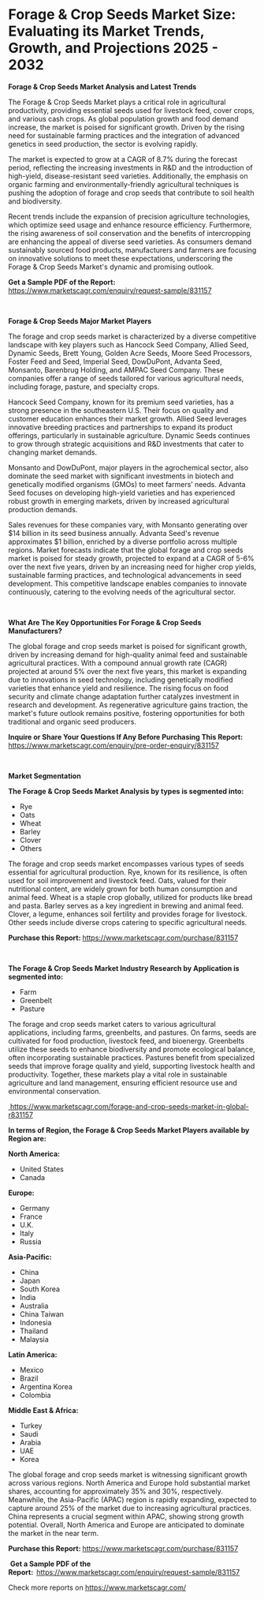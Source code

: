 <p><h1>Forage & Crop Seeds Market Size: Evaluating its Market Trends, Growth, and Projections 2025 - 2032</h1></p><p><strong>Forage & Crop Seeds Market Analysis and Latest Trends</strong></p>
<p><p>The Forage & Crop Seeds Market plays a critical role in agricultural productivity, providing essential seeds used for livestock feed, cover crops, and various cash crops. As global population growth and food demand increase, the market is poised for significant growth. Driven by the rising need for sustainable farming practices and the integration of advanced genetics in seed production, the sector is evolving rapidly. </p><p>The market is expected to grow at a CAGR of 8.7% during the forecast period, reflecting the increasing investments in R&D and the introduction of high-yield, disease-resistant seed varieties. Additionally, the emphasis on organic farming and environmentally-friendly agricultural techniques is pushing the adoption of forage and crop seeds that contribute to soil health and biodiversity.</p><p>Recent trends include the expansion of precision agriculture technologies, which optimize seed usage and enhance resource efficiency. Furthermore, the rising awareness of soil conservation and the benefits of intercropping are enhancing the appeal of diverse seed varieties. As consumers demand sustainably sourced food products, manufacturers and farmers are focusing on innovative solutions to meet these expectations, underscoring the Forage & Crop Seeds Market's dynamic and promising outlook.</p></p>
<p><strong>Get a Sample PDF of the Report:&nbsp;</strong> <a href="https://www.marketscagr.com/enquiry/request-sample/831157?utm_campaign=2648&utm_medium=2&utm_source=Github&utm_content=ia&utm_term=25032025&utm_id=forage-crop-seeds">https://www.marketscagr.com/enquiry/request-sample/831157</a></p>
<p>&nbsp;</p>
<p><strong>Forage & Crop Seeds Major Market Players</strong></p>
<p><p>The forage and crop seeds market is characterized by a diverse competitive landscape with key players such as Hancock Seed Company, Allied Seed, Dynamic Seeds, Brett Young, Golden Acre Seeds, Moore Seed Processors, Foster Feed and Seed, Imperial Seed, DowDuPont, Advanta Seed, Monsanto, Barenbrug Holding, and AMPAC Seed Company. These companies offer a range of seeds tailored for various agricultural needs, including forage, pasture, and specialty crops.</p><p>Hancock Seed Company, known for its premium seed varieties, has a strong presence in the southeastern U.S. Their focus on quality and customer education enhances their market growth. Allied Seed leverages innovative breeding practices and partnerships to expand its product offerings, particularly in sustainable agriculture. Dynamic Seeds continues to grow through strategic acquisitions and R&D investments that cater to changing market demands.</p><p>Monsanto and DowDuPont, major players in the agrochemical sector, also dominate the seed market with significant investments in biotech and genetically modified organisms (GMOs) to meet farmers’ needs. Advanta Seed focuses on developing high-yield varieties and has experienced robust growth in emerging markets, driven by increased agricultural production demands.</p><p>Sales revenues for these companies vary, with Monsanto generating over $14 billion in its seed business annually. Advanta Seed's revenue approximates $1 billion, enriched by a diverse portfolio across multiple regions. Market forecasts indicate that the global forage and crop seeds market is poised for steady growth, projected to expand at a CAGR of 5-6% over the next five years, driven by an increasing need for higher crop yields, sustainable farming practices, and technological advancements in seed development. This competitive landscape enables companies to innovate continuously, catering to the evolving needs of the agricultural sector.</p></p>
<p>&nbsp;</p>
<p><strong>What Are The Key Opportunities For Forage & Crop Seeds Manufacturers?</strong></p>
<p><p>The global forage and crop seeds market is poised for significant growth, driven by increasing demand for high-quality animal feed and sustainable agricultural practices. With a compound annual growth rate (CAGR) projected at around 5% over the next five years, this market is expanding due to innovations in seed technology, including genetically modified varieties that enhance yield and resilience. The rising focus on food security and climate change adaptation further catalyzes investment in research and development. As regenerative agriculture gains traction, the market's future outlook remains positive, fostering opportunities for both traditional and organic seed producers.</p></p>
<p><strong>Inquire or Share Your Questions If Any Before Purchasing This Report:</strong> <a href="https://www.marketscagr.com/enquiry/pre-order-enquiry/831157?utm_campaign=2648&utm_medium=2&utm_source=Github&utm_content=ia&utm_term=25032025&utm_id=forage-crop-seeds">https://www.marketscagr.com/enquiry/pre-order-enquiry/831157</a></p>
<p>&nbsp;</p>
<p><strong>Market Segmentation</strong></p>
<p><strong>The Forage & Crop Seeds Market Analysis by types is segmented into:</strong></p>
<p><ul><li>Rye</li><li>Oats</li><li>Wheat</li><li>Barley</li><li>Clover</li><li>Others</li></ul></p>
<p><p>The forage and crop seeds market encompasses various types of seeds essential for agricultural production. Rye, known for its resilience, is often used for soil improvement and livestock feed. Oats, valued for their nutritional content, are widely grown for both human consumption and animal feed. Wheat is a staple crop globally, utilized for products like bread and pasta. Barley serves as a key ingredient in brewing and animal feed. Clover, a legume, enhances soil fertility and provides forage for livestock. Other seeds include diverse crops catering to specific agricultural needs.</p></p>
<p><strong>Purchase this Report:&nbsp;</strong><a href="https://www.marketscagr.com/purchase/831157?utm_campaign=2648&utm_medium=2&utm_source=Github&utm_content=ia&utm_term=25032025&utm_id=forage-crop-seeds">https://www.marketscagr.com/purchase/831157</a></p>
<p>&nbsp;</p>
<p><strong>The Forage & Crop Seeds Market Industry Research by Application is segmented into:</strong></p>
<p><ul><li>Farm</li><li>Greenbelt</li><li>Pasture</li></ul></p>
<p><p>The forage and crop seeds market caters to various agricultural applications, including farms, greenbelts, and pastures. On farms, seeds are cultivated for food production, livestock feed, and bioenergy. Greenbelts utilize these seeds to enhance biodiversity and promote ecological balance, often incorporating sustainable practices. Pastures benefit from specialized seeds that improve forage quality and yield, supporting livestock health and productivity. Together, these markets play a vital role in sustainable agriculture and land management, ensuring efficient resource use and environmental conservation.</p></p>
<p><a href="https://www.marketscagr.com/forage-and-crop-seeds-market-in-global-r831157?utm_campaign=2648&utm_medium=2&utm_source=Github&utm_content=ia&utm_term=25032025&utm_id=forage-crop-seeds">&nbsp;https://www.marketscagr.com/forage-and-crop-seeds-market-in-global-r831157</a></p>
<p><strong>In terms of Region, the Forage & Crop Seeds Market Players available by Region are:</strong></p>
<p>
    <p> <strong> North America: </strong>
        <ul>
            <li>United States</li>
            <li>Canada</li>
        </ul>
        </p> 
    <p> <strong> Europe: </strong>
        <ul>
            <li>Germany</li>
            <li>France</li>
            <li>U.K.</li>
            <li>Italy</li>
            <li>Russia</li>
        </ul>
        </p> 
    <p> <strong> Asia-Pacific: </strong>
        <ul>
            <li>China</li>
            <li>Japan</li>
            <li>South Korea</li>
            <li>India</li>
            <li>Australia</li>
            <li>China Taiwan</li>
            <li>Indonesia</li>
            <li>Thailand</li>
            <li>Malaysia</li>
        </ul>
        </p> 
    <p> <strong> Latin America: </strong>
        <ul>
            <li>Mexico</li>
            <li>Brazil</li>
            <li>Argentina Korea</li>
            <li>Colombia</li>
        </ul>
        </p> 
    <p> <strong> Middle East & Africa: </strong>
        <ul>
            <li>Turkey</li>
            <li>Saudi</li>
            <li>Arabia</li>
            <li>UAE</li>
            <li>Korea</li>
        </ul>
    </p>
    </p>
<p><p>The global forage and crop seeds market is witnessing significant growth across various regions. North America and Europe hold substantial market shares, accounting for approximately 35% and 30%, respectively. Meanwhile, the Asia-Pacific (APAC) region is rapidly expanding, expected to capture around 25% of the market due to increasing agricultural practices. China represents a crucial segment within APAC, showing strong growth potential. Overall, North America and Europe are anticipated to dominate the market in the near term.</p></p>
<p><strong>Purchase this Report: </strong><a href="https://www.marketscagr.com/purchase/831157?utm_campaign=2648&utm_medium=2&utm_source=Github&utm_content=ia&utm_term=25032025&utm_id=forage-crop-seeds">https://www.marketscagr.com/purchase/831157</a></p>
<p>&nbsp;<strong>Get a Sample PDF of the Report:&nbsp;&nbsp;</strong><a href="https://www.marketscagr.com/enquiry/request-sample/831157?utm_campaign=2648&utm_medium=2&utm_source=Github&utm_content=ia&utm_term=25032025&utm_id=forage-crop-seeds">https://www.marketscagr.com/enquiry/request-sample/831157</a></p>
<p><strong></strong></p>
<p>Check more reports on <a href="https://www.marketscagr.com/?utm_campaign=2648&utm_medium=2&utm_source=Github&utm_content=ia&utm_term=25032025&utm_id=forage-crop-seeds">https://www.marketscagr.com/</a></p>